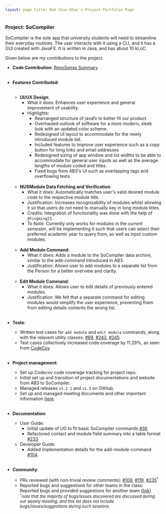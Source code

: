 ```yaml
---
layout: page title: Kok Chun Khai's Project Portfolio Page
---
```


### Project: SoCompiler

SoCompiler is the sole app that university students will need to streamline their everyday routines. The user interacts
with it using a CLI, and it has a GUI created with JavaFX. It is written in Java, and has about 10 kLoC.

Given below are my contributions to the project.

* **Code Contribution**: [RepoSense Summary](https://nus-cs2103-ay2223s1.github.io/tp-dashboard/?search=avock&sort=groupTitle&sortWithin=title&timeframe=commit&mergegroup=&groupSelect=groupByRepos&breakdown=true&checkedFileTypes=docs~functional-code~test-code~other&since=2022-09-16&tabOpen=true&tabType=authorship&tabAuthor=avock&tabRepo=AY2223S1-CS2103T-W12-1%2Ftp%5Bmaster%5D&authorshipIsMergeGroup=false&authorshipFileTypes=docs&authorshipIsBinaryFileTypeChecked=false&authorshipIsIgnoredFilesChecked=false&authorshipSortBy=fileName)
  <br><br/>
* **Features Contributed**:
  <br><br/>
    * **UI/UX Design**:
        * What it does: Enhances user experience and general improvement of usability.
        * Highlights:
            * Rearranged structure of javafx to better fit our product.
            * Overhauled outlook of software for a more modern, sleek look with an updated color scheme.
            * Redesigned UI layout to accommodate for the newly introduced module list.
            * Included features to improve user experience such as a copy button for long links and email addresses
            * Redesigned sizing of app window and list widths to be able to accommodate for general user inputs
              as well as the average lengths of module coded and titles.
            * Fixed bugs from AB3's UI such as overlapping tags and overflowing texts
              <br><br/>
    * **NUSModule Data Fetching and Verification**:
        * What it does: Automatically matches user's valid desired module code to the respective module title.
        * Justification: Increases recognizability of modules whilst allowing it so that users do not need to manually key
          in long module titles.
        * Credits: Integration of functionality was done with the help of `@Yingming23`.
        * To Note: Currently only works for modules in the _current semester_, will be implementing it such that users can
          select their preferred academic year to query from, as well as input custom modules.
          <br><br/>
    * **Add Module Command**:
        * What it does: Adds a module to the SoCompiler data archive, similar to the add-command introduced in AB3.
        * Justification: Allows user to add modules to a separate list from the Person for a better overview and clarity.
          <br><br/>
    * **Edit Module Command**:
        * What it does: Allows user to edit details of previously entered modules.
        * Justification: We felt that a separate command for editing modules would simplify the user experience,
          preventing them from editing details contents the wrong list.
          <br><br/>
* **Tests**:
    * Written test cases for `add module` and `edit module` commands, along with the relavent utility classes. [#69](https://github.com/AY2223S1-CS2103T-W12-1/tp/pull/69), [#243](https://github.com/AY2223S1-CS2103T-W12-1/tp/pull/243), [#245](https://github.com/AY2223S1-CS2103T-W12-1/tp/pull/245)
    * Test cases collectively increased code coverage by 11.29%, as seen from [CodeCov](https://app.codecov.io/gh/AY2223S1-CS2103T-W12-1/tp/commits?hideFailedCI=true)
      <br><br/>
* **Project management**:
    * Set up Codecov code coverage tracking for project repo.
    * Initial set up and transition of project documentations and website from AB3 to SoCompiler.
    * Managed releases `v1.2.1` and `v1.3` on GitHub.
    * Set up and managed meeting documents and other important information [here](https://docs.google.com/document/d/1OFhvvTXxh97xsj_ng3f3Gmx66HFJV9Pazy5_gCdhT4o/edit?usp=sharing).
      <br><br/>

* **Documentation**:
    * User Guide:
        * Initial update of UG to fit basic SoCompiler commands [#36](https://github.com/AY2223S1-CS2103T-W12-1/tp/pull/36)
        * Refactored contact and module field summary into a table format [#233](https://github.com/AY2223S1-CS2103T-W12-1/tp/pull/233)
    * Developer Guide:
        * Added implementation details for the add-module-command [#104](https://github.com/AY2223S1-CS2103T-W12-1/tp/pull/104/commits/c9883309cc242a53004f8e01cbabedb37db75e69).
          <br><br/>

* **Community**:
    * PRs reviewed (with non-trivial review comments): [#109](https://github.com/AY2223S1-CS2103T-W12-1/tp/pull/109), [#119](https://github.com/AY2223S1-CS2103T-W12-1/tp/pull/119), [#235](https://github.com/AY2223S1-CS2103T-W12-1/tp/pull/235)<sup>*</sup>
    * Reported bugs and suggestions for other teams in the class: Reported bugs and provided suggestions for another team ([link](https://github.com/avock/ped/tree/main/files))<br>
      <font size = "2">_<sup>*</sup>note that the majority of bugs/issues discovered are discussed during our weekly meeting, and this list does not include bugs/issues/suggestions during such sessions._</font>
      <br><br/>

